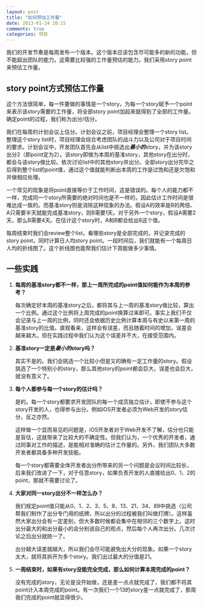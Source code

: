 ```yaml
---
layout: post
title: "如何预估工作量"
date: 2013-01-24 20:15
comments: true
categories: 项目
---
```

我们的开发节奏是每周发布一个版本。这个版本应该包含尽可能多的新的功能，但不能超出团队的能力。这需要比较强的工作量预估的能力。我们采用story point来预估工作量。

## story point方式预估工作量
这个方法很简单，每一件要做的事情是一个story，为每一个story赋予一个point来表示该story需要的工作量，将全部story point加起来就得到了全部的工作量。确定point的过程，我们称为出分/估分。

我们在每周的计划会议上估分。计划会议之前，项目经理会整理一个story list。整理这个story list时，项目经理会综合考虑团队的战斗力以及公司对于项目时间的要求。计划会议中，开发团队首先会从list中挑选出***最小的***story，并为该story出分2（即point定为2）。该story即做为本周的基准story，其他story在出分时，都会与该story做比较。依次讨论list中的其他story并出分。全部story出分完毕之后得到整个list的point值，通过这个值就能判断出本周的工作是过饱和还是欠饱和并做相应处理。

一个常见的现象是将point直接等价于工作时间，这是错误的。每个人的能力都不一样，完成同一个story所需要的绝对时间也是不一样的，因此估计工作时间是很难达成一致的。而基准story则是消除这种现象的办法。假设A的效率是B的两倍、A只需要半天就能完成基准story，则B需要1天。对于另外一个story，假设A需要2天，那么B需要4天。在估计这个story时，A和B都会给出8这个值。

每周结束时我们会review整个list，看哪些story是全部完成的，并记录完成的story point，同时计算日人均story point。一段时间后，我们就能有一个每周日人均的折线图了。这个折线图也能帮我们估计下周能做多少事情。

## 一些实践
1. **每周的基准story都不一样，那上一周所完成的point值如何能作为本周的参考？**

    每次确定好本周的基准story之后，都将其与上一周的基准story做比较，算出一个比例。通过这个比例将上周完成的point换算过来即可。事实上我们不仅会记录与上一周的比例，同时还会依据历史比例计算本周与有史以来第一周的基准story的比值。直观看来，这样会有误差，而且随着时间的增加，误差会越来越大。但在实践过程中我们认为这个误差并不大，在接受范围内。

1. **基准story一定是*最小的*story吗？**

    其实不是的。我们会挑选一个比较小但是又的确有一定工作量的story。假设挑选了一个特别小的story，那么其他story的point都会巨大，误差也会巨大，就没有意义了。

1. **每个人都参与每一个story的估计吗？**

    是的。每一个story都要求开发团队的每一个成员独立估计，即使不参与这个story开发的人，也得参与出分。例如iOS开发者必须为Web开发的story估分，反之亦然。

    这样做一个显而易见的问题是，iOS开发者对于Web开发不了解，估分也只能是盲估，这就带来了比较大的不确定性。但我们认为，一个优秀的开发者，通过同事对工作的描述，是能相对准确的估计工作量的。另外，我们团队大多数开发者都具备多种开发技能。

    每一个story都需要全体开发者出分所带来的另一个问题是会议时间比较长，后来我们改进了一下，对于任意story，如果负责开发的人直接给出0、1、2的point，那就不需要讨论了。

1. **大家对同一story出分不一样怎么办？**

    我们规定point值只能从0、1、2、3、5、8、13、21、34、89中挑选（公司帮我们制作了出分专门用的纸牌，所以出分的过程被我们叫做打牌）。这样虽然大家出分会有一定差别，但大多数时候都会集中在相邻的三个数字上。这时出分最大的和出分最小的会分别说自己的观点，然后每个人再次出分。几次讨论之后出分就统一了。

    出分越大误差就越大，所以我们会尽可能避免出大分的现象。如果一个story太大，就将其拆开为多个story。我们出过最大的分值是21。

1. **一周结束时，如果有story没能完全完成，那么如何计算本周完成的point？**
  
    没有完成的story，无论是没开始做，还是差一点点就完成了，我们都不将其point计入本周完成的point。有一次我们一个13的story差一点就完成了，那周我们完成的point就显得很少。

